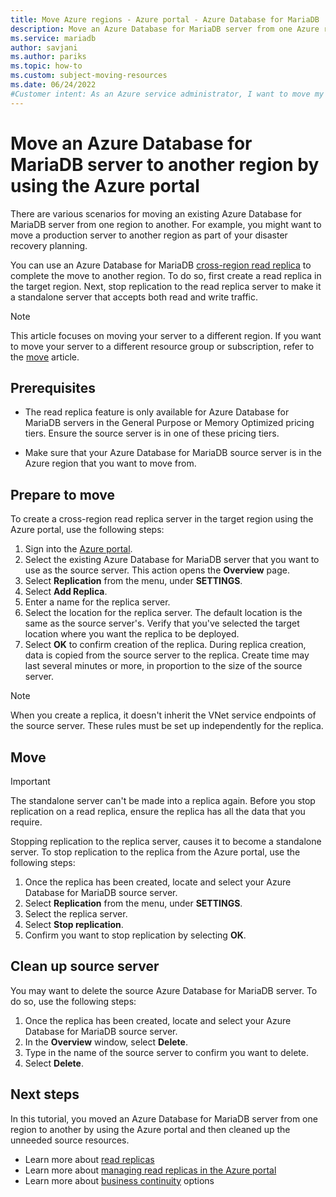 ```yaml
---
title: Move Azure regions - Azure portal - Azure Database for MariaDB
description: Move an Azure Database for MariaDB server from one Azure region to another using a read replica and the Azure portal.
ms.service: mariadb
author: savjani
ms.author: pariks
ms.topic: how-to
ms.custom: subject-moving-resources
ms.date: 06/24/2022
#Customer intent: As an Azure service administrator, I want to move my service resources to another Azure region.
---
```


# Move an Azure Database for MariaDB server to another region by using the Azure portal

There are various scenarios for moving an existing Azure Database for MariaDB server from one region to another. For example, you might want to move a production server to another region as part of your disaster recovery planning.

You can use an Azure Database for MariaDB [cross-region read replica](concepts-read-replicas.md#cross-region-replication) to complete the move to another region. To do so, first create a read replica in the target region. Next, stop replication to the read replica server to make it a standalone server that accepts both read and write traffic.

> [!NOTE]
> This article focuses on moving your server to a different region. If you want to move your server to a different resource group or subscription, refer to the [move](../azure-resource-manager/management/move-resource-group-and-subscription.md) article.

## Prerequisites

- The read replica feature is only available for Azure Database for MariaDB servers in the General Purpose or Memory Optimized pricing tiers. Ensure the source server is in one of these pricing tiers.

- Make sure that your Azure Database for MariaDB source server is in the Azure region that you want to move from.

## Prepare to move

To create a cross-region read replica server in the target region using the Azure portal, use the following steps:

1. Sign into the [Azure portal](https://portal.azure.com/).
1. Select the existing Azure Database for MariaDB server that you want to use as the source server. This action opens the **Overview** page.
1. Select **Replication** from the menu, under **SETTINGS**.
1. Select **Add Replica**.
1. Enter a name for the replica server.
1. Select the location for the replica server. The default location is the same as the source server's. Verify that you've selected the target location where you want the replica to be deployed.
1. Select **OK** to confirm creation of the replica. During replica creation, data is copied from the source server to the replica. Create time may last several minutes or more, in proportion to the size of the source server.

>[!NOTE]
> When you create a replica, it doesn't inherit the VNet service endpoints of the source server. These rules must be set up independently for the replica.

## Move

> [!IMPORTANT]
> The standalone server can't be made into a replica again.
> Before you stop replication on a read replica, ensure the replica has all the data that you require.

Stopping replication to the replica server, causes it to become a standalone server. To stop replication to the replica from the Azure portal, use the following steps:

1. Once the replica has been created, locate and select your Azure Database for MariaDB source server. 
1. Select **Replication** from the menu, under **SETTINGS**.
1. Select the replica server.
1. Select **Stop replication**.
1. Confirm you want to stop replication by selecting **OK**.

## Clean up source server

You may want to delete the source Azure Database for MariaDB server. To do so, use the following steps:

1. Once the replica has been created, locate and select your Azure Database for MariaDB source server.
1. In the **Overview** window, select **Delete**.
1. Type in the name of the source server to confirm you want to delete.
1. Select **Delete**.

## Next steps

In this tutorial, you moved an Azure Database for MariaDB server from one region to another by using the Azure portal and then cleaned up the unneeded source resources.

- Learn more about [read replicas](concepts-read-replicas.md)
- Learn more about [managing read replicas in the Azure portal](howto-read-replicas-portal.md)
- Learn more about [business continuity](concepts-business-continuity.md) options
